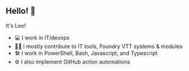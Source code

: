 ## Hello! 👋

It's Leo!

- 💻 I work in IT/devops
- 👨‍💻 I mostly contribute to IT tools, Foundry VTT systems & modules
- 🛠️ I work in PowerShell, Bash, Javascript, and Typescript
- ⚙️ I also implement GitHub action automations
<!--

---

![](https://github-readme-stats.vercel.app/api/top-langs/?username=leojackson&theme=dark&hide_border=false&include_all_commits=true&count_private=true&layout=compact&size_weight=0.5&count_weight=0.5)
-->

